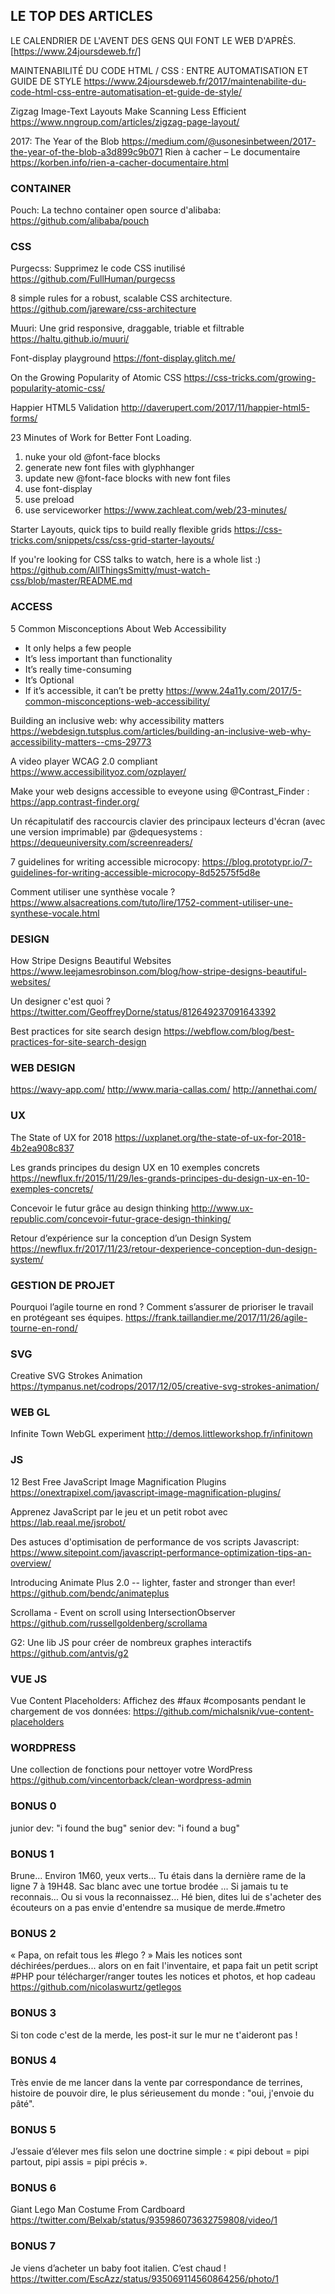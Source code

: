 ## LE TOP DES ARTICLES   

LE CALENDRIER DE L'AVENT DES GENS QUI FONT LE WEB D'APRÈS.
[https://www.24joursdeweb.fr/]

MAINTENABILITÉ DU CODE HTML / CSS : ENTRE AUTOMATISATION ET GUIDE DE STYLE
https://www.24joursdeweb.fr/2017/maintenabilite-du-code-html-css-entre-automatisation-et-guide-de-style/

Zigzag Image-Text Layouts Make Scanning Less Efficient 
https://www.nngroup.com/articles/zigzag-page-layout/

2017: The Year of the Blob 
https://medium.com/@usonesinbetween/2017-the-year-of-the-blob-a3d899c9b071
Rien à cacher – Le documentaire 
https://korben.info/rien-a-cacher-documentaire.html



### CONTAINER   

Pouch: La techno container open source d'alibaba: 
https://github.com/alibaba/pouch



### CSS   

Purgecss: Supprimez le code CSS inutilisé
https://github.com/FullHuman/purgecss

8 simple rules for a robust, scalable CSS architecture.
https://github.com/jareware/css-architecture

Muuri: Une grid responsive, draggable, triable et​ ​filtrable​ 
https://haltu.github.io/muuri/

Font-display playground 
https://font-display.glitch.me/

On the Growing Popularity of Atomic CSS
https://css-tricks.com/growing-popularity-atomic-css/

Happier HTML5 Validation
http://daverupert.com/2017/11/happier-html5-forms/

23 Minutes of Work for Better Font Loading.
1) nuke your old @​font-face blocks
2) generate new font files with glyphhanger
3) update new @​font-face blocks with new font files
4) use font-display
5) use preload
6) use serviceworker
https://www.zachleat.com/web/23-minutes/

Starter Layouts, quick tips to build really flexible grids 
https://css-tricks.com/snippets/css/css-grid-starter-layouts/

If you're looking for CSS talks to watch, here is a whole list :) 
https://github.com/AllThingsSmitty/must-watch-css/blob/master/README.md


### ACCESS   

5 Common Misconceptions About Web Accessibility 
- It only helps a few people
- It’s less important than functionality
- It’s really time-consuming
- It’s Optional
- If it’s accessible, it can’t be pretty
https://www.24a11y.com/2017/5-common-misconceptions-web-accessibility/

Building an inclusive web: why accessibility matters​ ​
https://webdesign.tutsplus.com/articles/building-an-inclusive-web-why-accessibility-matters--cms-29773

A video player WCAG 2.0 compliant 
https://www.accessibilityoz.com/ozplayer/

Make your web designs accessible to eveyone using @Contrast_Finder : 
https://app.contrast-finder.org/

Un récapitulatif des raccourcis clavier des principaux lecteurs d'écran (avec une version imprimable) par @dequesystems : 
https://dequeuniversity.com/screenreaders/

7 guidelines for writing accessible microcopy: 
https://blog.prototypr.io/7-guidelines-for-writing-accessible-microcopy-8d52575f5d8e

Comment utiliser une synthèse vocale ? 
https://www.alsacreations.com/tuto/lire/1752-comment-utiliser-une-synthese-vocale.html



### DESIGN   
How Stripe Designs Beautiful Websites
https://www.leejamesrobinson.com/blog/how-stripe-designs-beautiful-websites/

Un designer c'est quoi ? 
https://twitter.com/GeoffreyDorne/status/812649237091643392

Best practices for site search design 
https://webflow.com/blog/best-practices-for-site-search-design



### WEB DESIGN   

https://wavy-app.com/
http://www.maria-callas.com/
http://annethai.com/



### UX   

The State of UX for 2018 
https://uxplanet.org/the-state-of-ux-for-2018-4b2ea908c837

Les grands principes du design UX en 10 exemples concrets 
https://newflux.fr/2015/11/29/les-grands-principes-du-design-ux-en-10-exemples-concrets/

Concevoir le futur grâce au design thinking 
http://www.ux-republic.com/concevoir-futur-grace-design-thinking/

Retour d’expérience sur la conception d’un Design System
https://newflux.fr/2017/11/23/retour-dexperience-conception-dun-design-system/



### GESTION DE PROJET   

Pourquoi l’agile tourne en rond ? Comment s’assurer de prioriser le travail en protégeant ses équipes.
https://frank.taillandier.me/2017/11/26/agile-tourne-en-rond/



### SVG   

Creative SVG Strokes Animation 
https://tympanus.net/codrops/2017/12/05/creative-svg-strokes-animation/



### WEB GL   

Infinite Town WebGL experiment 
http://demos.littleworkshop.fr/infinitown


### JS    

12 Best Free JavaScript Image Magnification Plugins 
https://onextrapixel.com/javascript-image-magnification-plugins/

Apprenez JavaScript par le jeu et un petit robot avec 
https://lab.reaal.me/jsrobot/

Des astuces d'optimisation de performance de vos scripts Javascript: 
https://www.sitepoint.com/javascript-performance-optimization-tips-an-overview/

Introducing Animate Plus 2.0 -- lighter, faster and stronger than ever! 
https://github.com/bendc/animateplus

Scrollama - Event on scroll using IntersectionObserver 
https://github.com/russellgoldenberg/scrollama

G2: Une lib JS pour créer de nombreux graphes interactifs
https://github.com/antvis/g2


### VUE JS    

Vue Content Placeholders: Affichez des #faux #composants​ ​pendant le chargement de vos données: 
https://github.com/michalsnik/vue-content-placeholders



### WORDPRESS   

Une collection de fonctions pour nettoyer votre WordPress
https://github.com/vincentorback/clean-wordpress-admin



### BONUS 0  
junior dev: "i found the bug"
senior dev: "i found a bug​"​

### BONUS 1   

Brune... Environ 1M60, yeux verts... Tu étais dans la dernière rame de la ligne 7 à 19H48. Sac blanc avec une tortue brodée ... Si jamais tu te reconnais... Ou si vous la reconnaissez... Hé bien, dites lui de s'acheter des écouteurs on a pas envie d'entendre sa musique de merde.​ #metro ​

### BONUS 2   

« Papa, on refait tous les #lego ? »
Mais les notices sont déchirées/perdues... alors on en fait l'inventaire, et papa fait un petit script #PHP pour télécharger/ranger toutes les notices et photos, et hop cadeau https://github.com/nicolaswurtz/getlegos

### BONUS 3   

Si ton code c'est de la merde, les post-it sur le mur ne t'aideront pas !

### BONUS 4   

Très envie de me lancer dans la vente par correspondance de terrines, histoire de pouvoir dire, le plus sérieusement du monde : "oui, j'envoie du pâté".

### BONUS 5   

J’essaie d’élever mes fils selon une doctrine simple : 
« pipi debout = pipi partout, pipi assis = pipi précis ».

### BONUS 6   

Giant Lego Man Costume From Cardboard​ ​
https://twitter.com/Belxab/status/935986073632759808/video/1

### BONUS 7   

Je viens d’acheter un baby foot italien​. ​C’est chaud ​! ​
https://twitter.com/EscAzz/status/935069114560864256/photo/1
